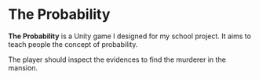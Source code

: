 # The Probability

<b>The Probability</b> is a Unity game I designed for my school project. It aims to teach people the concept of probability. 

The player should inspect the evidences to find the murderer in the mansion.
